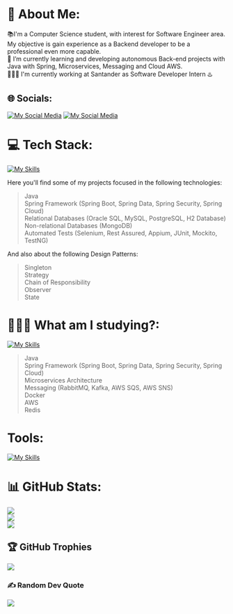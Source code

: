 

# 💫 About Me:
📚I'm a Computer Science student, with interest for Software Engineer area. My objective is gain experience as a Backend developer to be a professional even more capable.<br>🌱 I’m currently learning and developing autonomous Back-end projects with Java with Spring, Microservices, Messaging and Cloud AWS.<br> 🧑🏾‍💻 I'm currently working at Santander as Software Developer Intern ♨️


## 🌐 Socials:
[![My Social Media](https://skillicons.dev/icons?i=instagram)](https://instagram.com/gb_alves6) [![My Social Media](https://skillicons.dev/icons?i=linkedin)](https://www.linkedin.com/in/gabriel-henrique-alves-dev/) 


# 💻 Tech Stack:
[![My Skills](https://skillicons.dev/icons?i=java,spring,rabbitmq,docker,postgres,mysql,mongodb)](https://skillicons.dev)

Here you'll find some of my projects focused in the following technologies:
> Java <br>
> Spring Framework (Spring Boot, Spring Data, Spring Security, Spring Cloud) <br>
> Relational Databases (Oracle SQL, MySQL, PostgreSQL, H2 Database) <br>
> Non-relational Databases (MongoDB) <br>
> Automated Tests (Selenium, Rest Assured, Appium, JUnit, Mockito, TestNG) 

And also about the following Design Patterns:
> Singleton <br>
> Strategy <br>
> Chain of Responsibility <br>
> Observer <br>
> State

# 🧑🏾‍💻 What am I studying?:
[![My Skills](https://skillicons.dev/icons?i=java,spring,docker,aws,rabbitmq,kafka,redis)](https://skillicons.dev)
> Java <br>
> Spring Framework (Spring Boot, Spring Data, Spring Security, Spring Cloud) <br>
> Microservices Architecture <br>
> Messaging (RabbitMQ, Kafka, AWS SQS, AWS SNS) <br>
> Docker <br>
> AWS <br>
> Redis

# Tools:
[![My Skills](https://skillicons.dev/icons?i=idea,vscode,postman,gitlab,github,git)](https://skillicons.dev)

# 📊 GitHub Stats:
![](https://github-readme-stats.vercel.app/api?username=gb-alves03&theme=tokyonight&hide_border=false&include_all_commits=true&count_private=true)<br/>
![](https://github-readme-streak-stats.herokuapp.com/?user=gb-alves03&theme=tokyonight&hide_border=false)<br/>
![](https://github-readme-stats.vercel.app/api/top-langs/?username=gb-alves03&theme=tokyonight&hide_border=false&include_all_commits=true&count_private=true&layout=compact)<br>



## 🏆 GitHub Trophies
![](https://github-profile-trophy.vercel.app/?username=gb-alves03&theme=radical&no-frame=false&no-bg=false&margin-w=4)

### ✍️ Random Dev Quote
![](https://quotes-github-readme.vercel.app/api?type=horizontal&theme=radical)
